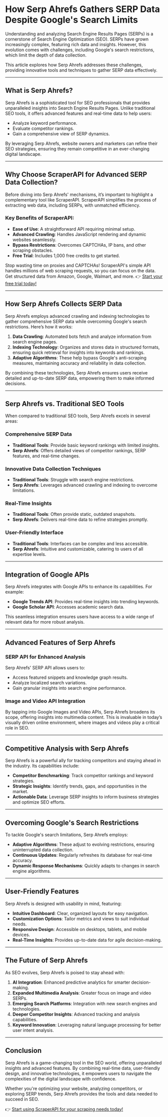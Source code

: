 # How Serp Ahrefs Gathers SERP Data Despite Google's Search Limits

Understanding and analyzing Search Engine Results Pages (SERPs) is a cornerstone of Search Engine Optimization (SEO). SERPs have grown increasingly complex, featuring rich data and insights. However, this evolution comes with challenges, including Google's search restrictions, which limit the depth of data collection. 

This article explores how Serp Ahrefs addresses these challenges, providing innovative tools and techniques to gather SERP data effectively.

---

## What is Serp Ahrefs?

Serp Ahrefs is a sophisticated tool for SEO professionals that provides unparalleled insights into Search Engine Results Pages. Unlike traditional SEO tools, it offers advanced features and real-time data to help users:

- Analyze keyword performance.
- Evaluate competitor rankings.
- Gain a comprehensive view of SERP dynamics.

By leveraging Serp Ahrefs, website owners and marketers can refine their SEO strategies, ensuring they remain competitive in an ever-changing digital landscape.

---

## Why Choose ScraperAPI for Advanced SERP Data Collection?

Before diving into Serp Ahrefs' mechanisms, it’s important to highlight a complementary tool like ScraperAPI. ScraperAPI simplifies the process of extracting web data, including SERPs, with unmatched efficiency.

### Key Benefits of ScraperAPI:
- **Ease of Use**: A straightforward API requiring minimal setup.
- **Advanced Crawling**: Handles JavaScript rendering and dynamic websites seamlessly.
- **Bypass Restrictions**: Overcomes CAPTCHAs, IP bans, and other scraping obstacles.
- **Free Trial**: Includes 1,000 free credits to get started.

Stop wasting time on proxies and CAPTCHAs! ScraperAPI's simple API handles millions of web scraping requests, so you can focus on the data. Get structured data from Amazon, Google, Walmart, and more. 👉 [Start your free trial today!](https://bit.ly/Scraperapi)

---

## How Serp Ahrefs Collects SERP Data

Serp Ahrefs employs advanced crawling and indexing technologies to gather comprehensive SERP data while overcoming Google's search restrictions. Here’s how it works:

1. **Data Crawling**: Automated bots fetch and analyze information from search engine pages.
2. **Indexing Technology**: Organizes and stores data in structured formats, ensuring quick retrieval for insights into keywords and rankings.
3. **Adaptive Algorithms**: These help bypass Google's anti-scraping measures, maintaining accuracy and reliability in data collection.

By combining these technologies, Serp Ahrefs ensures users receive detailed and up-to-date SERP data, empowering them to make informed decisions.

---

## Serp Ahrefs vs. Traditional SEO Tools

When compared to traditional SEO tools, Serp Ahrefs excels in several areas:

### Comprehensive SERP Data
- **Traditional Tools**: Provide basic keyword rankings with limited insights.
- **Serp Ahrefs**: Offers detailed views of competitor rankings, SERP features, and real-time changes.

### Innovative Data Collection Techniques
- **Traditional Tools**: Struggle with search engine restrictions.
- **Serp Ahrefs**: Leverages advanced crawling and indexing to overcome limitations.

### Real-Time Insights
- **Traditional Tools**: Often provide static, outdated snapshots.
- **Serp Ahrefs**: Delivers real-time data to refine strategies promptly.

### User-Friendly Interface
- **Traditional Tools**: Interfaces can be complex and less accessible.
- **Serp Ahrefs**: Intuitive and customizable, catering to users of all expertise levels.

---

## Integration of Google APIs

Serp Ahrefs integrates with Google APIs to enhance its capabilities. For example:
- **Google Trends API**: Provides real-time insights into trending keywords.
- **Google Scholar API**: Accesses academic search data.

This seamless integration ensures users have access to a wide range of relevant data for more robust analysis.

---

## Advanced Features of Serp Ahrefs

### SERP API for Enhanced Analysis
Serp Ahrefs' SERP API allows users to:
- Access featured snippets and knowledge graph results.
- Analyze localized search variations.
- Gain granular insights into search engine performance.

### Image and Video API Integration
By tapping into Google Images and Video APIs, Serp Ahrefs broadens its scope, offering insights into multimedia content. This is invaluable in today’s visually driven online environment, where images and videos play a critical role in SEO.

---

## Competitive Analysis with Serp Ahrefs

Serp Ahrefs is a powerful ally for tracking competitors and staying ahead in the industry. Its capabilities include:

- **Competitor Benchmarking**: Track competitor rankings and keyword strategies.
- **Strategic Insights**: Identify trends, gaps, and opportunities in the market.
- **Actionable Data**: Leverage SERP insights to inform business strategies and optimize SEO efforts.

---

## Overcoming Google's Search Restrictions

To tackle Google's search limitations, Serp Ahrefs employs:

- **Adaptive Algorithms**: These adjust to evolving restrictions, ensuring uninterrupted data collection.
- **Continuous Updates**: Regularly refreshes its database for real-time accuracy.
- **Dynamic Response Mechanisms**: Quickly adapts to changes in search engine algorithms.

---

## User-Friendly Features

Serp Ahrefs is designed with usability in mind, featuring:

- **Intuitive Dashboard**: Clear, organized layouts for easy navigation.
- **Customization Options**: Tailor metrics and views to suit individual needs.
- **Responsive Design**: Accessible on desktops, tablets, and mobile devices.
- **Real-Time Insights**: Provides up-to-date data for agile decision-making.

---

## The Future of Serp Ahrefs

As SEO evolves, Serp Ahrefs is poised to stay ahead with:

1. **AI Integration**: Enhanced predictive analytics for smarter decision-making.
2. **Expanded Multimedia Analysis**: Greater focus on image and video SERPs.
3. **Emerging Search Platforms**: Integration with new search engines and technologies.
4. **Deeper Competitor Insights**: Advanced tracking and analysis capabilities.
5. **Keyword Innovation**: Leveraging natural language processing for better user intent analysis.

---

## Conclusion

Serp Ahrefs is a game-changing tool in the SEO world, offering unparalleled insights and advanced features. By combining real-time data, user-friendly design, and innovative technologies, it empowers users to navigate the complexities of the digital landscape with confidence.

Whether you're optimizing your website, analyzing competitors, or exploring SERP trends, Serp Ahrefs provides the tools and data needed to succeed in SEO.

👉 [Start using ScraperAPI for your scraping needs today!](https://bit.ly/Scraperapi)
